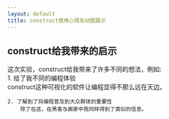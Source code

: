 ```yaml
---
layout: default
title: construct使用心得及动图展示
---
```


## construct给我带来的启示
    
这次实验，construct给我带来了许多不同的想法，例如:<br>
    1. 给了我不同的编程体验<br>
        construct这种可视化的软件让编程显得不那么远在天边。
        
    2. 了解到了将编程普及到大众群体的重要性
        除了在这，在黑客与画家中我同样得到了类似的信息。
